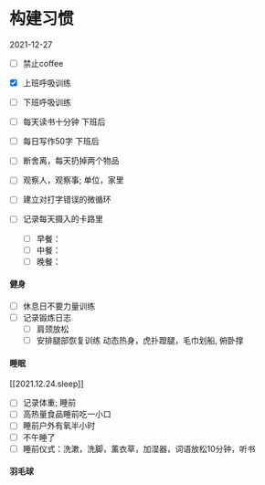 # 构建习惯

2021-12-27

- [ ] 禁止coffee
- [x] 上班呼吸训练
- [ ] 下班呼吸训练
- [ ] 每天读书十分钟 下班后
- [ ] 每日写作50字 下班后
- [ ] 断舍离，每天扔掉两个物品
- [ ] 观察人，观察事; 单位，家里
- [ ] 建立对打字错误的微循环

- [ ] 记录每天摄入的卡路里
    - [ ] 早餐：
    - [ ] 中餐：
    - [ ] 晚餐：

#### 健身

- [ ] 休息日不要力量训练
- [ ] 记录锻炼日志
    - [ ] 肩颈放松
    - [ ] 安排腿部恢复训练
        动态热身，虎扑蹬腿，毛巾划船, 俯卧撑
	
#### 睡眠

[[2021.12.24.sleep]]

- [ ] 记录体重; 睡前
- [ ] 高热量食品睡前吃一小口
- [ ] 睡前户外有氧半小时
- [ ] 不午睡了
- [ ] 睡前仪式：洗漱，洗脚，薰衣草，加湿器，词语放松10分钟，听书

#### 羽毛球


